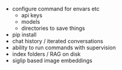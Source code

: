 - configure command for envars etc
    - api keys
    - models
    - directories to save things
- pip install
- chat history / iterated conversations
- ability to run commands with supervision
- index folders / RAG on disk
- siglip based image embeddings
